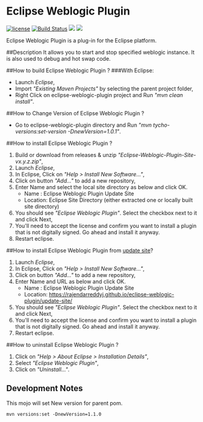 # Eclipse Weblogic Plugin 

[![license](https://img.shields.io/github/license/mashape/apistatus.svg)](https://raw.githubusercontent.com/rajendarreddyj/eclipse-weblogic-plugin/master/LICENSE)
[![Build Status](https://travis-ci.org/rajendarreddyj/eclipse-weblogic-plugin.svg?branch=master)](https://travis-ci.org/rajendarreddyj/eclipse-weblogic-plugin)
[![](https://img.shields.io/github/issues-raw/rajendarreddyj/eclipse-weblogic-plugin.svg)](https://github.com/rajendarreddyj/eclipse-weblogic-plugin/issues)
[![](https://tokei.rs/b1/github/rajendarreddyj/eclipse-weblogic-plugin?category=code)](https://github.com/rajendarreddyj/eclipse-weblogic-plugin)

Eclipse Weblogic Plugin is a plug-in for the Eclipse platform.

##Description
It allows you to start and stop specified weblogic instance. It is also used to debug and hot swap code.

##How to build Eclipse Weblogic Plugin ?
###With Eclipse:
- Launch _Eclipse_,
- Import _"Existing Maven Projects"_ by selecting the parent project folder,
- Right Click on eclipse-weblogic-plugin project and Run _"mvn clean install"_.

##How to Change Version of  Eclipse Weblogic Plugin ?
- Go to eclipse-weblogic-plugin directory and Run _"mvn tycho-versions:set-version -DnewVersion=1.0.1"_.

##How to install Eclipse Weblogic Plugin ?
1. Build or download from releases & unzip _"Eclipse-Weblogic-Plugin-Site-vx.y.z.zip"_,
2. Launch _Eclipse_,
3. In Eclipse, Click on _"Help > Install New Software..."_,
3. Click on button _"Add..."_ to add a new repository,
4. Enter Name and select the local site directory as below and click OK.
    * Name    : Eclipse Weblogic Plugin Update Site
    * Location: Eclipse Site Directory (either extracted one or locally built site directory)
5. You should see _"Eclipse Weblogic Plugin"_. Select the checkbox next to it and click Next,
6. You'll need to accept the license and confirm you want to install a plugin that is not digitally signed. Go ahead and install it anyway.
7. Restart eclipse.

##How to install Eclipse Weblogic Plugin from [update site](https://rajendarreddyj-personal.github.io/eclipse-weblogic-plugin/update-site/)?
1. Launch _Eclipse_,
2. In Eclipse, Click on _"Help > Install New Software..."_,
3. Click on button _"Add..."_ to add a new repository,
4. Enter Name and URL as below and click OK.
    * Name    : Eclipse Weblogic Plugin Update Site
    * Location: https://rajendarreddyj.github.io/eclipse-weblogic-plugin/update-site/
5. You should see _"Eclipse Weblogic Plugin"_. Select the checkbox next to it and click Next,
6. You'll need to accept the license and confirm you want to install a plugin that is not digitally signed. Go ahead and install it anyway.
7. Restart eclipse.

##How to uninstall Eclipse Weblogic Plugin ?
1. Click on _"Help > About Eclipse > Installation Details"_,
2. Select _"Eclipse Weblogic Plugin"_,
3. Click on _"Uninstall..."_.

## Development Notes

This mojo will set New version for parent pom.

`mvn versions:set -DnewVersion=1.1.0`
